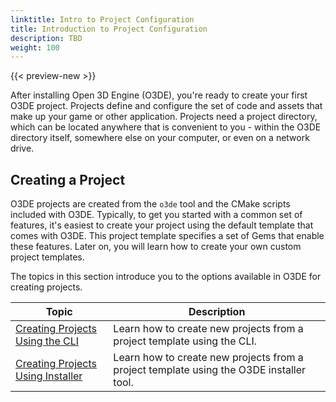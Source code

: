 ```yaml
---
linktitle: Intro to Project Configuration
title: Introduction to Project Configuration
description: TBD
weight: 100
---
```


{{< preview-new >}}

After installing Open 3D Engine (O3DE), you're ready to create your first O3DE project. Projects define and configure the set of code and assets that make up your game or other application. Projects need a project directory, which can be located anywhere that is convenient to you - within the O3DE directory itself, somewhere else on your computer, or even on a network drive.

## Creating a Project

O3DE projects are created from the `o3de` tool and the CMake scripts included with O3DE. Typically, to get you started with a common set of features, it's easiest to create your project using the default template that comes with O3DE. This project template specifies a set of Gems that enable these features. Later on, you will learn how to create your own custom project templates.

The topics in this section introduce you to the options available in O3DE for creating projects.

| Topic | Description |
| - | - |
| [Creating Projects Using the CLI](creating-projects-using-cli.md) | Learn how to create new projects from a project template using the CLI. |
| [Creating Projects Using Installer](creating-projects-using-install-tool.md) | Learn how to create new projects from a project template using the O3DE installer tool. |
